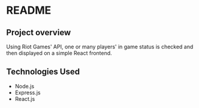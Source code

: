 # README

## Project overview
Using Riot Games' API, one or many players' in game status is checked and then displayed on a simple React frontend. 
## Technologies Used
- Node.js
- Express.js
- React.js
